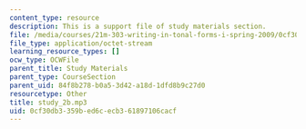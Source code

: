 ```yaml
---
content_type: resource
description: This is a support file of study materials section.
file: /media/courses/21m-303-writing-in-tonal-forms-i-spring-2009/0cf30db3359bed6cecb361897106cacf_study_2b.mp3
file_type: application/octet-stream
learning_resource_types: []
ocw_type: OCWFile
parent_title: Study Materials
parent_type: CourseSection
parent_uid: 84f8b278-b0a5-3d42-a18d-1dfd8b9c27d0
resourcetype: Other
title: study_2b.mp3
uid: 0cf30db3-359b-ed6c-ecb3-61897106cacf
---
```

